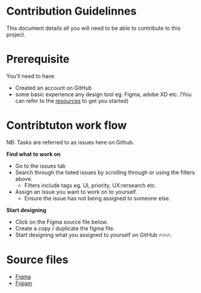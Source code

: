 # Contribution Guidelinnes 
This document details all you will need to be able to contribute to this project.

# Prerequisite
You'll need to have 
- Created an account on GitHub
- some basic experience any design tool eg. Figma, adobe XD etc. (You can refer to the [resources]() to get you started)

# Contribtuton work flow
NB: Tasks are referred to as issues here on Github.

**Find what to work on**
- Go to the issues tab
- Search through the listed issues by scrolling through or using the filters above.
  - Filters include tags eg. UI, priority, UX:rersearch etc.
- Assign an issue you want to work on to yourself.
  - Ensure the issue has not being assigned to someone else.

**Start designing**
- Click on the Figma source file below.
- Create a copy / duplicate the figma file.
- Start designing what you assigned to yourself on GitHub 🔥🔥🔥.

# Source files
- [Figma](https://www.figma.com/file/Ps06t84Ug14oujb2ojLM7w/UI-designs-100-days-OSS-designs)
- [Figjam](https://www.figma.com/file/xy7kbqpSieTQCnf7SGZoAA/WhiteBoard-100-days-OSS-designs)
